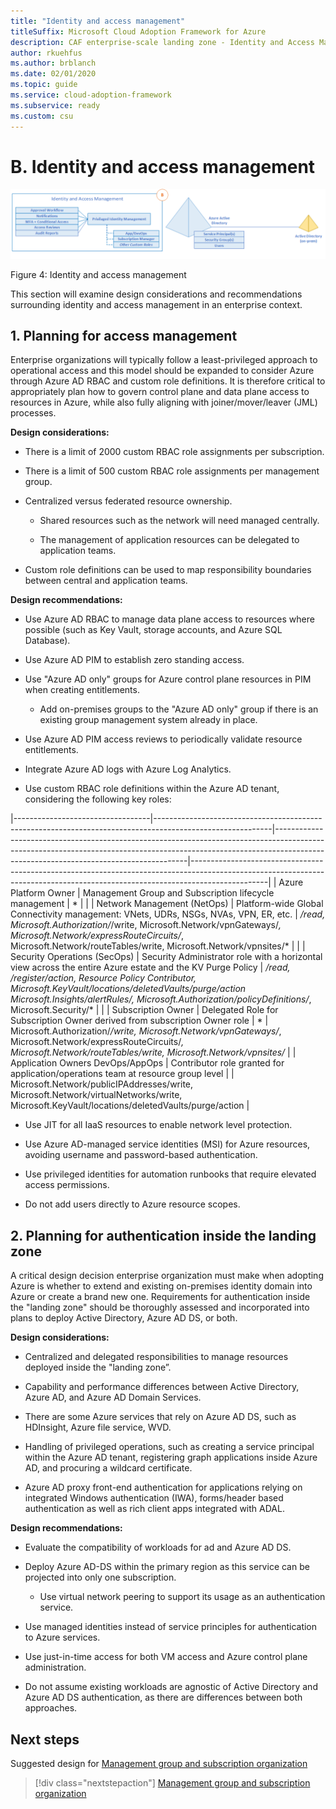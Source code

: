 ```yaml
---
title: "Identity and access management"
titleSuffix: Microsoft Cloud Adoption Framework for Azure
description: CAF enterprise-scale landing zone - Identity and Access Management
author: rkuehfus
ms.author: brblanch
ms.date: 02/01/2020
ms.topic: guide
ms.service: cloud-adoption-framework
ms.subservice: ready
ms.custom: csu
---
```


<!-- cSpell:ignore rkuehfus CAF -->

# B. Identity and access management

[![Identity and access management](./media/IAM.png "identity and access management")](./media/iam.png)

Figure 4: Identity and access management

This section will examine design considerations and recommendations surrounding identity and access management in an enterprise context.

## 1. Planning for access management

<!-- docsTest:ignore JML -->

Enterprise organizations will typically follow a least-privileged approach to operational access and this model should be expanded to consider Azure through Azure AD RBAC and custom role definitions. It is therefore critical to appropriately plan how to govern control plane and data plane access to resources in Azure, while also fully aligning with joiner/mover/leaver (JML) processes.

**Design considerations:**

- There is a limit of 2000 custom RBAC role assignments per subscription.

- There is a limit of 500 custom RBAC role assignments per management group.

- Centralized versus federated resource ownership.
  - Shared resources such as the network will need managed centrally.

  - The management of application resources can be delegated to application teams.

- Custom role definitions can be used to map responsibility boundaries between central and application teams.

**Design recommendations:**

- Use Azure AD RBAC to manage data plane access to resources where possible (such as Key Vault, storage accounts, and Azure SQL Database).

- Use Azure AD PIM to establish zero standing access.

- Use "Azure AD only" groups for Azure control plane resources in PIM when creating entitlements.

  - Add on-premises groups to the "Azure AD only" group if there is an existing group management system already in place.

- Use Azure AD PIM access reviews to periodically validate resource entitlements.

- Integrate Azure AD logs with Azure Log Analytics.

- Use custom RBAC role definitions within the Azure AD tenant, considering the following key roles:

<!-- cSpell:ignore NetOps SecOps DevOps/AppOps -->

|----------------------------------|-----------------------------------------------------------------------------------------------------------|--------------------------------------------------------------------------------------------------------------------------------------------------------------------------------------------------------------------|-------------------------------------------------------------------------------------------------------------------------------------------------------------------------------|
| Azure Platform Owner             | Management Group and Subscription lifecycle management                                                    | *                                                                                                                                                                                                                  |                                                                                                                                                                               |
| Network Management (NetOps)      | Platform-wide Global Connectivity management: VNets, UDRs, NSGs, NVAs, VPN, ER, etc.                       | */read, Microsoft.Authorization/*/write, Microsoft.Network/vpnGateways/*, Microsoft.Network/expressRouteCircuits/*, Microsoft.Network/routeTables/write, Microsoft.Network/vpnsites/*                              |                                                                                                                                                                               |
| Security Operations (SecOps)     | Security Administrator role with a horizontal view across the entire Azure estate and the KV Purge Policy | */read, */register/action, Resource Policy Contributor, Microsoft.KeyVault/locations/deletedVaults/purge/action Microsoft.Insights/alertRules/*, Microsoft.Authorization/policyDefinitions/*, Microsoft.Security/* |                                                                                                                                                                               |
| Subscription Owner               | Delegated Role for Subscription Owner derived from subscription Owner role                                | *                                                                                                                                                                                                                  | Microsoft.Authorization/*/write, Microsoft.Network/vpnGateways/*, Microsoft.Network/expressRouteCircuits/*, Microsoft.Network/routeTables/write, Microsoft.Network/vpnsites/* |
| Application Owners DevOps/AppOps | Contributor role granted for application/operations team at resource group level                          |                                                                                                                                                                                                                    | Microsoft.Network/publicIPAddresses/write, Microsoft.Network/virtualNetworks/write, Microsoft.KeyVault/locations/deletedVaults/purge/action                                   |

- Use JIT for all IaaS resources to enable network level protection.

- Use Azure AD-managed service identities (MSI) for Azure resources, avoiding username and password-based authentication.

- Use privileged identities for automation runbooks that require elevated access permissions.

<!-- -->

- Do not add users directly to Azure resource scopes.

## 2. Planning for authentication inside the landing zone

A critical design decision enterprise organization must make when adopting Azure is whether to extend and existing on-premises identity domain into Azure or create a brand new one. Requirements for authentication inside the "landing zone" should be thoroughly assessed and incorporated into plans to deploy Active Directory, Azure AD DS, or both.

**Design considerations:**

- Centralized and delegated responsibilities to manage resources deployed inside the "landing zone”.

- Capability and performance differences between Active Directory, Azure AD, and Azure AD Domain Services.

- There are some Azure services that rely on Azure AD DS, such as HDInsight, Azure file service, WVD.

- Handling of privileged operations, such as creating a service principal within the Azure AD tenant, registering graph applications inside Azure AD, and procuring a wildcard certificate.

- Azure AD proxy front-end authentication for applications relying on integrated Windows authentication (IWA), forms/header based authentication as well as rich client apps integrated with ADAL.

**Design recommendations:**

- Evaluate the compatibility of workloads for ad and Azure AD DS.

- Deploy Azure AD-DS within the primary region as this service can be projected into only one subscription.

  - Use virtual network peering to support its usage as an authentication service.

- Use managed identities instead of service principles for authentication to Azure services.

- Use just-in-time access for both VM access and Azure control plane administration.

<!-- -->

- Do not assume existing workloads are agnostic of Active Directory and Azure AD DS authentication, as there are differences between both approaches.

## Next steps

Suggested design for [Management group and subscription organization](./c-management-group-and-subscription-organization.md)

> [!div class="nextstepaction"]
> [Management group and subscription organization](./c-management-group-and-subscription-organization.md)

